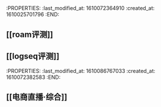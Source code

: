 ##
:PROPERTIES:
:last_modified_at: 1610072364910
:created_at: 1610025701796
:END:
## [[roam评测]]
## [[logseq评测]]
:PROPERTIES:
:last_modified_at: 1610086767033
:created_at: 1610072382583
:END:
## [[电商直播·综合]]
